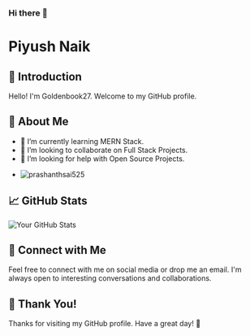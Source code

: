 ### Hi there 👋

# Piyush Naik

## 👋 Introduction
Hello! I'm Goldenbook27. Welcome to my GitHub profile.

## 🚀 About Me
- 🌱 I’m currently learning MERN Stack.
- 👯 I’m looking to collaborate on Full Stack Projects.
- 🤔 I’m looking for help with Open Source Projects.
- <p align="left"> <img src="https://komarev.com/ghpvc/?username=Goldenbook27&label=Profile%20views&color=0e75b6&style=flat" alt="prashanthsai525" /> </p>


## 📈 GitHub Stats
![Your GitHub Stats](https://github-readme-stats.vercel.app/api?username=Goldenbook27&show_icons=true&hide=contribs,prs)

## 🤝 Connect with Me
Feel free to connect with me on social media or drop me an email. I'm always open to interesting conversations and collaborations.

## 🎉 Thank You!
Thanks for visiting my GitHub profile. Have a great day! 👋
